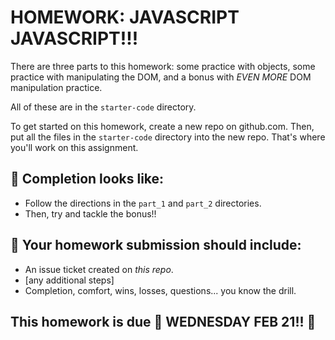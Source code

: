 # HOMEWORK: JAVASCRIPT JAVASCRIPT!!!

There are three parts to this homework: some practice with objects, some practice with manipulating the DOM, and a bonus with _EVEN MORE_ DOM manipulation practice.

All of these are in the `starter-code` directory.

To get started on this homework, create a new repo on github.com. Then, put all the files in the `starter-code` directory into the new repo.  That's where you'll work on this assignment.

## 🚀 Completion looks like:

- Follow the directions in the `part_1` and `part_2` directories.
- Then, try and tackle the bonus!!

## 🚀 Your homework submission should include:

- An issue ticket created on _this repo_.
- [any additional steps]
- Completion, comfort, wins, losses, questions... you know the drill.

## This homework is due 🚨 WEDNESDAY FEB 21!! 🚨